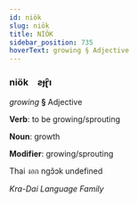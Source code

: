 ```yaml
---
id: niök
slug: niök
title: NİÖK
sidebar_position: 735
hoverText: growing § Adjective
---
```


### niök&emsp;<span kind="abugida">ƨɟɽ̑ı</span>

*growing* **§** Adjective

**Verb**: to be growing/sprouting

**Noun**: growth

**Modifier**: growing/sprouting

Thai งอก ngɔ̂ɔk undefined

*Kra-Dai Language Family*